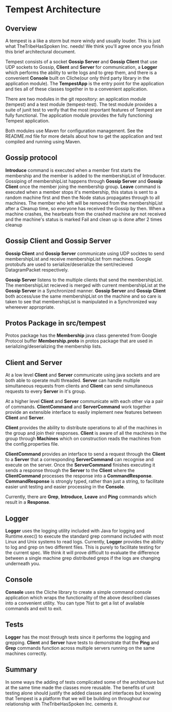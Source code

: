 Tempest Architecture
====================

Overview
--------

A tempest is a like a storm but more windy and usually louder.  This is just what TheTribeHasSpoken Inc. needs!
We think you'll agree once you finish this brief architectural document.

Tempest consists of a socket **Gossip Server** and **Gossip Client** that use UDP sockets to Gossip, **Client** and **Server** for communication, a **Logger** which performs the ability to
write logs and to grep them, and there is a convenient **Console** built on Cliche(our only third party library
in the application module). The **TempestApp** is the entry point for the application and ties all of these classes
together in to a convenient application.

There are two modules in the git repository: an application module (tempest) and a test module (tempest-test).
The test module provides a suite of junit test to verify that the most important features of Tempest are
fully functional. The application module provides the fully functioning Tempest application.

Both modules use Maven for configuration management.  See the README.md file for more details about how to
get the application and test compiled and running using Maven.


Gossip protocol
---
**Introduce** command is executed when a member first starts the membership and the member is added to the membershipList of Introducer.
Gossiping of membershipList happens through **Gossip Server** and **Gossip Client** once the member joing the membership group.
**Leave** command is executed when a member stops it's membership, this status is sent to a random machine first and then the Node status propagates
through to all machines. The member who left will be removed from the membershipList after a Cleanup time, so everyone has received the Gossip by then.
When a machine crashes, the hearbeats from the crashed machine are not received and the machine's status is marked Fail
and clean up is done after 2 times cleanup


Gossip Client and Gossip Server
-----
**Gossip Client** and **Gossip Server** communicate using UDP socktes to send membershipList and receive membershipList from machines.
Google protobufs are used to serialize/deserialize the sent/recieved DatagramPacket respectively.

**Gossip Server** listens to the multiple clients that send the membershipList. The membershipList recieved is merged with current membershipList at
the **Gossip Server** in a Synchronized manner. **Gossip Server** and **Gossip Client** both access/use the same membershipList on the machine
and so care is taken to see that membershipList is manipulated in a Synchronized way whereever appropriate.

Protos Package in src/tempest
----

Protos package has the **Membership** java class genereted from Google Protocol buffer **Membership.proto** in protos package that are used in
serializing/deserializing the membership lists.  


Client and Server
-----------------

At a low level **Client** and **Server** communicate using java sockets and are both able to operate multi threaded. **Server**
can handle multiple simultaneous requests from clients and **Client** can send simultaneous requests to every
**Server** in it's group.

At a higher level **Client** and **Server** communicate with each other via a pair of commands. **ClientCommand** and
**ServerCommand** work together provide an extensible interface to easily implement new features between
**Client** and **Server**.

**Client** provides the ability to distribute operations to all of the machines in the group and join their
responses. **Client** is aware of all the machines in the group through **Machines** which on construction
reads the machines from the config.properties file.

**ClientCommand** provides an interface to send a request through the **Client** to a **Server** that a
corresponding **ServerCommand** can recognise and execute on the server.  Once the **ServerCommand** finishes
executing it sends a response through the **Server** to the **Client** where the **ClientCommand** processes
the response into a **CommandResponse**. **CommandResponse** is strongly typed, rather than just a string, to
facilitate easier unit testing and easier processing in the **Console**.

Currently, there are **Grep**, **Introduce**, **Leave** and **Ping** commands which result in a **Response**.

Logger
-----

**Logger** uses the logging utility included with Java for logging and Runtime.exec() to execute the standard
grep command included with most Linux and Unix systems to read logs. Currently, **Logger** provides the
ability to log and grep on two different files.  This is purely to facilitate testing for the current spec.
We think it will prove difficult to evaluate the difference between a single machine grep distributed greps if the
logs are changing underneath you.

Console
-------

**Console** uses the Cliche library to create a simple command console application which wraps the functionality
of the above described classes into a convenient utility.  You can type ?list to get a list of available commands and
exit to exit.

Tests
-----
**Logger** has the most through tests since it performs the logging and grepping. **Client** and **Server** have tests
to demonstrate that the **Ping** and **Grep** commands function across multiple servers running on the same machines
correctly.


Summary
-------

In some ways the adding of tests complicated some of the architecture but at the same time made the classes more
reusable.  The benefits of unit testing alone should justify the added classes and interfaces but knowing that
Tempest is a platform that we will be building on throughout our relationship with TheTribeHasSpoken Inc. cements it.